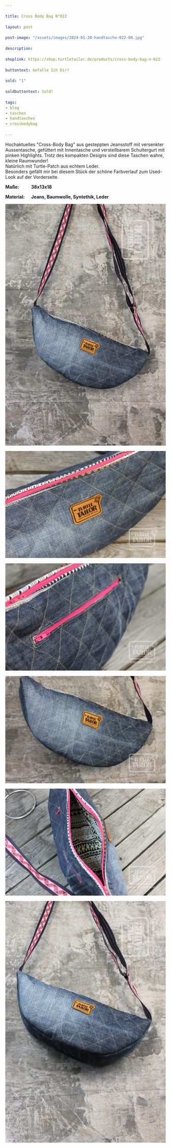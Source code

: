 ```yaml
---

title: Cross Body Bag N°022

layout: post

post-image: "/assets/images/2024-01-30-handtasche-022-00.jpg"

description:

shoplink: https://shop.turtletailor.de/products/cross-body-bag-n-022

buttontext: Gefalle Ich Dir?

sold: "1"

soldbuttontext: Sold!

tags:
- blog
- taschen
- handtaschen
- crossbodybag

---
```


Hochaktuelles "Cross-Body Bag" aus gesteppten Jeansstoff
 mit versenkter Aussentasche, gefüttert mit Innentasche und verstellbarem Schultergurt mit pinken Highlights.
Trotz des kompakten Designs sind diese Taschen wahre, kleine Raumwunder!  
Natürlich mit Turtle-Patch aus echtem Leder.  
Besonders gefällt mir bei diesem Stück der schöne Farbverlauf zum Used-Look auf der Vorderseite.


**Maße: &emsp; &emsp; 38x13x18**

**Material: &emsp; Jeans, Baumwolle, Syntethik, Leder**

![Handtasche_01](/assets/images/2024-01-30-handtasche-022-01.jpg)<br>

![Handtasche_02](/assets/images/2024-01-30-handtasche-022-02.jpg)<br>

![Handtasche_03](/assets/images/2024-01-30-handtasche-022-03.jpg)<br>

![Handtasche_04](/assets/images/2024-01-30-handtasche-022-04.jpg)<br>

![Handtasche_05](/assets/images/2024-01-30-handtasche-022-05.jpg)<br>

![Handtasche_06](/assets/images/2024-01-30-handtasche-022-06.jpg)
